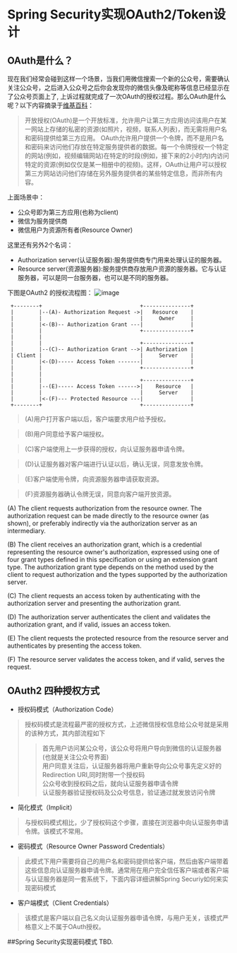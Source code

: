 # Spring Security实现OAuth2/Token设计

## OAuth是什么？

现在我们经常会碰到这样一个场景，当我们用微信搜索一个新的公众号，需要确认关注公众号，之后进入公众号之后你会发现你的微信头像及昵称等信息已经显示在了公众号页面上了, 上诉过程就完成了一次OAuth的授权过程。那么OAuth是什么呢？以下内容摘录于[维基百科](https://zh.wikipedia.org/wiki/开放授权)：

> 开放授权(OAuth)是一个开放标准，允许用户让第三方应用访问该用户在某一网站上存储的私密的资源(如照片，视频，联系人列表)，而无需将用户名和密码提供给第三方应用。
OAuth允许用户提供一个令牌，而不是用户名和密码来访问他们存放在特定服务提供者的数据。每一个令牌授权一个特定的网站(例如，视频编辑网站)在特定的时段(例如，接下来的2小时内)内访问特定的资源(例如仅仅是某一相册中的视频)。这样，OAuth让用户可以授权第三方网站访问他们存储在另外服务提供者的某些特定信息，而非所有内容。

上面场景中：
* 公众号即为第三方应用(也称为client)
* 微信为服务提供商 
* 微信用户为资源所有者(Resource Owner)

这里还有另外2个名词：
* Authorization server(认证服务器):服务提供商专门用来处理认证的服务器。
* Resource server(资源服务器):服务提供商存放用户资源的服务器。它与认证服务器，可以是同一台服务器，也可以是不同的服务器。

下图是OAuth2 的授权流程图：
![image](file:///Users/eason_vicky/Downloads/oauth%20process.png)

     +--------+                               +---------------+
     |        |--(A)- Authorization Request ->|   Resource    |
     |        |                               |     Owner     |
     |        |<-(B)-- Authorization Grant ---|               |
     |        |                               +---------------+
     |        |
     |        |                               +---------------+
     |        |--(C)-- Authorization Grant -->| Authorization |
     | Client |                               |     Server    |
     |        |<-(D)----- Access Token -------|               |
     |        |                               +---------------+
     |        |
     |        |                               +---------------+
     |        |--(E)----- Access Token ------>|    Resource   |
     |        |                               |     Server    |
     |        |<-(F)--- Protected Resource ---|               |
     +--------+                               +---------------+
> (A)用户打开客户端以后，客户端要求用户给予授权。

> (B)用户同意给予客户端授权。

> (C)客户端使用上一步获得的授权，向认证服务器申请令牌。

> (D)认证服务器对客户端进行认证以后，确认无误，同意发放令牌。

> (E)客户端使用令牌，向资源服务器申请获取资源。

> (F)资源服务器确认令牌无误，同意向客户端开放资源。

   (A)  The client requests authorization from the resource owner.  The
        authorization request can be made directly to the resource owner
        (as shown), or preferably indirectly via the authorization
        server as an intermediary.

   (B)  The client receives an authorization grant, which is a
        credential representing the resource owner's authorization,
        expressed using one of four grant types defined in this
        specification or using an extension grant type.  The
        authorization grant type depends on the method used by the
        client to request authorization and the types supported by the
        authorization server.

   (C)  The client requests an access token by authenticating with the
        authorization server and presenting the authorization grant.

   (D)  The authorization server authenticates the client and validates
        the authorization grant, and if valid, issues an access token.

   (E)  The client requests the protected resource from the resource
        server and authenticates by presenting the access token.

   (F)  The resource server validates the access token, and if valid,
        serves the request.

## OAuth2 四种授权方式

* 授权码模式（Authorization Code）
> 授权码模式是流程最严密的授权方式，上述微信授权信息给公众号就是采用的该种方式，其内部流程如下
>> 首先用户访问某公众号，该公众号将用户导向到微信的认证服务器(也就是关注公众号界面)\
>> 用户同意关注后，认证服务器将用户重新导向公众号事先定义好的Redirection URI,同时附带一个授权码\
>> 公众号收到授权码之后，就向认证服务器申请令牌\
>> 认证服务器验证授权码及公众号信息，验证通过就发放访问令牌

* 简化模式（Implicit）
> 与授权码模式相比，少了授权码这个步骤，直接在浏览器中向认证服务申请令牌。该模式不常用。

* 密码模式（Resource Owner Password Credentials）
> 此模式下用户需要将自己的用户名和密码提供给客户端，然后由客户端带着这些信息向认证服务器申请令牌。通常用在用户完全信任客户端或者客户端与认证服务器是同一套系统下，下面内容详细讲解Spring Securiy如何来实现密码模式

* 客户端模式（Client Credentials）
> 该模式是客户端以自己名义向认证服务器申请令牌，与用户无关，该模式严格意义上不属于OAuth授权。

##Spring Security实现密码模式
TBD.

